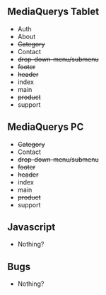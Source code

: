 ## MediaQuerys Tablet
* Auth
* About
* ~~Category~~
* Contact
* ~~drop-down-menu/submenu~~
* ~~footer~~
* ~~header~~
* index
* main
* ~~product~~
* support


## MediaQuerys PC

* ~~Category~~
* Contact
* ~~drop-down-menu/submenu~~
* ~~footer~~
* ~~header~~
* index
* main
* ~~product~~
* support

## Javascript

 * Nothing?


## Bugs

 * Nothing?